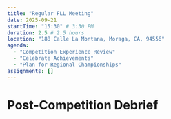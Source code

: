```yaml
---
title: "Regular FLL Meeting"
date: 2025-09-21
startTime: "15:30" # 3:30 PM
duration: 2.5 # 2.5 hours
location: "188 Calle La Montana, Moraga, CA, 94556"
agenda:
  - "Competition Experience Review"
  - "Celebrate Achievements"
  - "Plan for Regional Championships"
assignments: []
---
```


# Post-Competition Debrief

